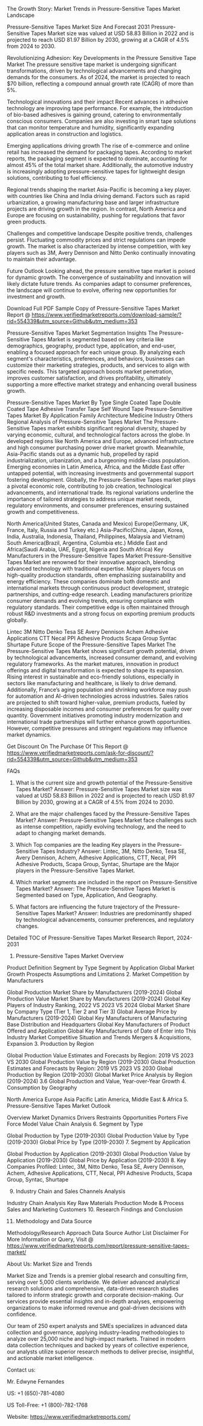 The Growth Story: Market Trends in Pressure-Sensitive Tapes Market Landscape


Pressure-Sensitive Tapes Market Size And Forecast 2031
Pressure-Sensitive Tapes Market size was valued at USD 58.83 Billion in 2022 and is projected to reach USD 81.97 Billion by 2030, growing at a CAGR of 4.5% from 2024 to 2030.

Revolutionizing Adhesion: Key Developments in the Pressure Sensitive Tape Market
The pressure sensitive tape market is undergoing significant transformations, driven by technological advancements and changing demands for the consumers. As of 2024, the market is projected to reach $70 billion, reflecting a compound annual growth rate (CAGR) of more than 5%.

Technological innovations and their impact
Recent advances in adhesive technology are improving tape performance. For example, the introduction of bio-based adhesives is gaining ground, catering to environmentally conscious consumers. Companies are also investing in smart tape solutions that can monitor temperature and humidity, significantly expanding application areas in construction and logistics.

Emerging applications driving growth
The rise of e-commerce and online retail has increased the demand for packaging tapes. According to market reports, the packaging segment is expected to dominate, accounting for almost 45% of the total market share. Additionally, the automotive industry is increasingly adopting pressure-sensitive tapes for lightweight design solutions, contributing to fuel efficiency.

Regional trends shaping the market
Asia-Pacific is becoming a key player. with countries like China and India driving demand. Factors such as rapid urbanization, a growing manufacturing base and larger infrastructure projects are driving growth in the region. In contrast, North America and Europe are focusing on sustainability, pushing for regulations that favor green products.

Challenges and competitive landscape
Despite positive trends, challenges persist. Fluctuating commodity prices and strict regulations can impede growth. The market is also characterized by intense competition, with key players such as 3M, Avery Dennison and Nitto Denko continually innovating to maintain their advantage.

Future Outlook
Looking ahead, the pressure sensitive tape market is poised for dynamic growth. The convergence of sustainability and innovation will likely dictate future trends. As companies adapt to consumer preferences, the landscape will continue to evolve, offering new opportunities for investment and growth.

Download Full PDF Sample Copy of Pressure-Sensitive Tapes Market Report @ https://www.verifiedmarketreports.com/download-sample/?rid=554339&utm_source=Github&utm_medium=353

Pressure-Sensitive Tapes Market Segmentation Insights
The Pressure-Sensitive Tapes Market is segmented based on key criteria like demographics, geography, product type, application, and end-user, enabling a focused approach for each unique group. By analyzing each segment's characteristics, preferences, and behaviors, businesses can customize their marketing strategies, products, and services to align with specific needs. This targeted approach boosts market penetration, improves customer satisfaction, and drives profitability, ultimately supporting a more effective market strategy and enhancing overall business growth.

Pressure-Sensitive Tapes Market By Type
Single Coated Tape
Double Coated Tape
Adhesive Transfer Tape
Self Wound Tape
Pressure-Sensitive Tapes Market By Application
Family
Architecture
Medicine
Industry
Others
Regional Analysis of Pressure-Sensitive Tapes Market
The Pressure-Sensitive Tapes market exhibits significant regional diversity, shaped by varying economic, cultural, and technological factors across the globe. In developed regions like North America and Europe, advanced infrastructure and high consumer purchasing power drive market growth. Meanwhile, Asia-Pacific stands out as a dynamic hub, propelled by rapid industrialization, urbanization, and a burgeoning middle-class population. Emerging economies in Latin America, Africa, and the Middle East offer untapped potential, with increasing investments and governmental support fostering development. Globally, the Pressure-Sensitive Tapes market plays a pivotal economic role, contributing to job creation, technological advancements, and international trade. Its regional variations underline the importance of tailored strategies to address unique market needs, regulatory environments, and consumer preferences, ensuring sustained growth and competitiveness.

North America(United States, Canada and Mexico)
Europe(Germany, UK, France, Italy, Russia and Turkey etc.)
Asia-Pacific(China, Japan, Korea, India, Australia, Indonesia, Thailand, Philippines, Malaysia and Vietnam)
South America(Brazil, Argentina, Columbia etc.)
Middle East and Africa(Saudi Arabia, UAE, Egypt, Nigeria and South Africa)
Key Manufacturers in the Pressure-Sensitive Tapes Market
Pressure-Sensitive Tapes Market are renowned for their innovative approach, blending advanced technology with traditional expertise. Major players focus on high-quality production standards, often emphasizing sustainability and energy efficiency. These companies dominate both domestic and international markets through continuous product development, strategic partnerships, and cutting-edge research. Leading manufacturers prioritize consumer demands and evolving trends, ensuring compliance with regulatory standards. Their competitive edge is often maintained through robust R&D investments and a strong focus on exporting premium products globally.

Lintec
3M
Nitto Denko
Tesa SE
Avery Dennison
Achem
Adhesive Applications
CTT
Necal
PPI Adhesive Products
Scapa Group
Syntac
Shurtape
Future Scope of the Pressure-Sensitive Tapes Market
The Pressure-Sensitive Tapes Market shows significant growth potential, driven by technological advancements, increased consumer demand, and evolving regulatory frameworks. As the market matures, innovation in product offerings and digital transformation is expected to shape its expansion. Rising interest in sustainable and eco-friendly solutions, especially in sectors like manufacturing and healthcare, is likely to drive demand. Additionally, France’s aging population and shrinking workforce may push for automation and AI-driven technologies across industries. Sales ratios are projected to shift toward higher-value, premium products, fueled by increasing disposable incomes and consumer preferences for quality over quantity. Government initiatives promoting industry modernization and international trade partnerships will further enhance growth opportunities. However, competitive pressures and stringent regulations may influence market dynamics.

Get Discount On The Purchase Of This Report @ https://www.verifiedmarketreports.com/ask-for-discount/?rid=554339&utm_source=Github&utm_medium=353

FAQs
1. What is the current size and growth potential of the Pressure-Sensitive Tapes Market?
Answer: Pressure-Sensitive Tapes Market size was valued at USD 58.83 Billion in 2022 and is projected to reach USD 81.97 Billion by 2030, growing at a CAGR of 4.5% from 2024 to 2030.

2. What are the major challenges faced by the Pressure-Sensitive Tapes Market?
Answer: Pressure-Sensitive Tapes Market face challenges such as intense competition, rapidly evolving technology, and the need to adapt to changing market demands.

3. Which Top companies are the leading Key players in the Pressure-Sensitive Tapes Industry?
Answer: Lintec, 3M, Nitto Denko, Tesa SE, Avery Dennison, Achem, Adhesive Applications, CTT, Necal, PPI Adhesive Products, Scapa Group, Syntac, Shurtape are the Major players in the Pressure-Sensitive Tapes Market.

4. Which market segments are included in the report on Pressure-Sensitive Tapes Market?
Answer: The Pressure-Sensitive Tapes Market is Segmented based on Type, Application, And Geography.

5. What factors are influencing the future trajectory of the Pressure-Sensitive Tapes Market?
Answer: Industries are predominantly shaped by technological advancements, consumer preferences, and regulatory changes.

Detailed TOC of Pressure-Sensitive Tapes Market Research Report, 2024-2031
1. Pressure-Sensitive Tapes Market Overview

Product Definition
Segment by Type
Segment by Application
Global Market Growth Prospects
Assumptions and Limitations
2. Market Competition by Manufacturers

Global Production Market Share by Manufacturers (2019-2024)
Global Production Value Market Share by Manufacturers (2019-2024)
Global Key Players of Industry Ranking, 2022 VS 2023 VS 2024
Global Market Share by Company Type (Tier 1, Tier 2 and Tier 3)
Global Average Price by Manufacturers (2019-2024)
Global Key Manufacturers of Manufacturing Base Distribution and Headquarters
Global Key Manufacturers of Product Offered and Application
Global Key Manufacturers of Date of Enter into This Industry
Market Competitive Situation and Trends
Mergers & Acquisitions, Expansion
3. Production by Region

Global Production Value Estimates and Forecasts by Region: 2019 VS 2023 VS 2030
Global Production Value by Region (2019-2030)
Global Production Estimates and Forecasts by Region: 2019 VS 2023 VS 2030
Global Production by Region (2019-2030)
Global Market Price Analysis by Region (2019-2024) 3.6 Global Production and Value, Year-over-Year Growth
4. Consumption by Geography

North America
Europe
Asia Pacific
Latin America, Middle East & Africa
5. Pressure-Sensitive Tapes Market Outlook

Overview
Market Dynamics
Drivers
Restraints
Opportunities
Porters Five Force Model
Value Chain Analysis 
6. Segment by Type

Global Production by Type (2019-2030)
Global Production Value by Type (2019-2030)
Global Price by Type (2019-2030)
7. Segment by Application

Global Production by Application (2019-2030)
Global Production Value by Application (2019-2030)
Global Price by Application (2019-2030)
8. Key Companies Profiled: Lintec, 3M, Nitto Denko, Tesa SE, Avery Dennison, Achem, Adhesive Applications, CTT, Necal, PPI Adhesive Products, Scapa Group, Syntac, Shurtape

9. Industry Chain and Sales Channels Analysis

Industry Chain Analysis
Key Raw Materials
Production Mode & Process
Sales and Marketing
Customers
10. Research Findings and Conclusion

11. Methodology and Data Source

Methodology/Research Approach
Data Source
Author List
Disclaimer
For More Information or Query, Visit @ https://www.verifiedmarketreports.com/report/pressure-sensitive-tapes-market/

About Us: Market Size and Trends

Market Size and Trends is a premier global research and consulting firm, serving over 5,000 clients worldwide. We deliver advanced analytical research solutions and comprehensive, data-driven research studies tailored to inform strategic growth and corporate decision-making. Our services provide essential insights and in-depth analyses, empowering organizations to make informed revenue and goal-driven decisions with confidence.

Our team of 250 expert analysts and SMEs specializes in advanced data collection and governance, applying industry-leading methodologies to analyze over 25,000 niche and high-impact markets. Trained in modern data collection techniques and backed by years of collective experience, our analysts utilize superior research methods to deliver precise, insightful, and actionable market intelligence.

Contact us:

Mr. Edwyne Fernandes

US: +1 (650)-781-4080

US Toll-Free: +1 (800)-782-1768

Website: https://www.verifiedmarketreports.com/
